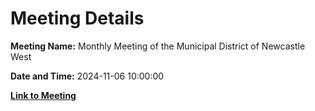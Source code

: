 # Meeting Details

**Meeting Name:** Monthly Meeting of the Municipal District of Newcastle West

**Date and Time:** 2024-11-06 10:00:00

**[Link to Meeting](https://www.limerick.ie/council/whats-on/monthly-meeting-of-the-municipal-district-of-newcastle-west-18)**
